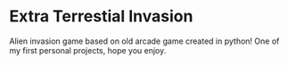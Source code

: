 # Extra Terrestial Invasion
Alien invasion game based on old arcade game created in python! One of my first personal projects, hope you enjoy.
